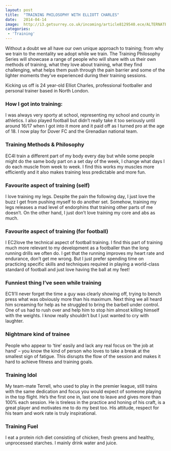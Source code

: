 ```yaml
---
layout: post
title:  "TRAINING PHILOSOPHY WITH ELLIOTT CHARLES"
date:   2014-04-14
image:  http://i3.getsurrey.co.uk/incoming/article8129540.ece/ALTERNATES/s615/Charles.jpg
categories:
 - 'Training'
---
```


Without a doubt we all have our own unique approach to training; from why we train to the mentality we adopt while we train. The Training Philosophy Series will showcase a range of people who will share with us their own methods of training, what they love about training, what they find challenging, what helps them push through the pain barrier and some of the lighter moments they’ve experienced during their training sessions.

Kicking us off is 24 year-old Elliot Charles, professional footballer and personal trainer based in North London.

### How I got into training:

I was always very sporty at school, representing my school and county in athletics.  I also played football but didn’t really take it too seriously until around 16/17 when I got into it more and it paid off as I turned pro at the age of 18.  I now play for Dover FC and the Grenadian national team.

### Training Methods & Philosophy

EC4I train a different part of my body every day but while some people might do the same body part on a set day of the week, I change what days I do each muscle from week to week.  I find this works my muscles more efficiently and it also makes training less predictable and more fun.

### Favourite aspect of training (self)

I love training my legs. Despite the pain the following day, I just love the buzz I get from pushing myself to do another set. Somehow, training my legs releases a mad level of endorphins that training other parts of me doesn’t. On the other hand, I just don’t love training my core and abs as much.

### Favourite aspect of training (for football)

I EC2love the technical aspect of football training. I find this part of training much more relevant to my development as a footballer than the long running drills we often do. I get that the running improves my heart rate and endurance, don’t get me wrong. But I just prefer spending time on practicing specific skills and techniques required in playing a world-class standard of football and just love having the ball at my feet!

### Funniest thing I’ve seen while training

EC1I’ll never forget the time a guy was clearly showing off, trying to bench press what was obviously more than his maximum.  Next thing we all heard him screaming for help as he struggled to bring the barbell under control.  One of us had to rush over and help him to stop him almost killing himself with the weights.  I know really shouldn’t but I just wanted to cry with laughter.

### Nightmare kind of trainee

People who appear to ‘tire’ easily and lack any real focus on ‘the job at hand’ –  you know the kind of person who loves to take a break at the smallest sign of fatigue.  This disrupts the flow of the session and makes it hard to achieve fitness and training goals.

### Training Idol

My team-mate Terrell, who used to play in the premier league, still trains with the same dedication and focus you would expect of someone playing in the top flight.  He’s the first one in, last one to leave and gives more than 100% each session.  He is tireless in the practice and honing of his craft, is a great player and motivates me to do my best too.  His attitude, respect for his team and work rate is truly inspirational.

### Training Fuel

I eat a protein rich diet consisting of chicken, fresh greens and healthy, unprocessed starches. I mainly drink water and juice.
